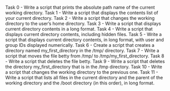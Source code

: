 Task 0 - Write a script that prints the absolute path name of the current working directory.
Task 1 - Write a script that displays the contents list of your current directory.
Task 2 - Write a script that changes the working directory to the user’s home directory.
Task 3 - Write a script that displays current directory contents in a long format.
Task 4 - Write a script that displays current directory contents, including hidden files.
Task 5 - Write a script that displays current directory contents, in long format, with user and group IDs displayed numerically.
Task 6 - Create a script that creates a directory named my_first_directory in the /tmp/ directory.
Task 7 - Write a script that moves the file betty from /tmp/ to /tmp/my_first_directory.
Task 8 - Write a script that deletes the file betty.
Task 9 - Write a script that deletes the directory my_first_directory that is in the /tmp directory.
Task 10 - Write a script that changes the working directory to the previous one.
Task 11 - Write a script that lists all files in the current directory and the parent of the working directory and the /boot directory (in this order), in long format.
